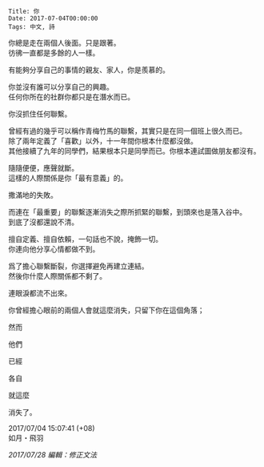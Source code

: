     Title: 你
    Date: 2017-07-04T00:00:00
    Tags: 中文, 詩

你總是走在兩個人後面。只是跟著。<br>
彷彿一直都是多餘的人一樣。<br>

有能夠分享自己的事情的親友、家人，你是羨慕的。<br>

你並沒有誰可以分享自己的興趣。<br>
任何你所在的社群你都只是在潛水而已。<br>

你沒抓住任何聯繫。<br>

曾經有過的幾乎可以稱作青梅竹馬的聯繫，其實只是在同一個班上很久而已。<br>
除了兩年定義了「喜歡」以外，十一年間你根本什麼都沒做。<br>
其他接續了九年的同學們，結果根本只是同學而已。你根本連試圖做朋友都沒有。<br>

隨隨便便，應聲就斷。<br>
這樣的人際關係是你「最有意義」的。<br>

撒滿地的失敗。<br>

而連在「最重要」的聯繫逐漸消失之際所抓緊的聯繫，到頭來也是落入谷中。<br>
到底了沒都還說不清。<br>

擅自定義、擅自依賴，一句話也不說，掩飾一切。<br>
你連向他分享心情都做不到。<br>

爲了擔心聯繫斷裂，你選擇避免再建立連結。<br>
然後你什麼人際關係都不剩了。<br>

連眼淚都流不出來。<br>

你曾經擔心眼前的兩個人會就這麼消失，只留下你在這個角落；<br>

然而<br>

他們<br>

已經<br>

各自<br>

就這麼<br>

消失了。<br>

2017/07/04 15:07:41 (+08)<br>
如月・飛羽<br>

*2017/07/28 編輯：修正文法*
